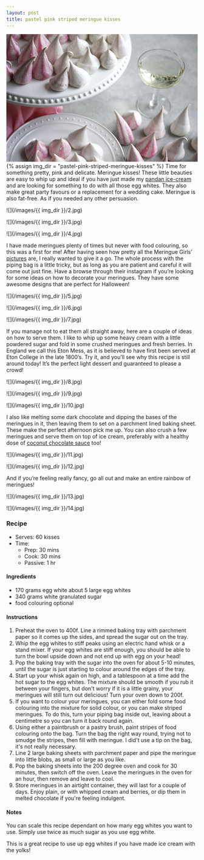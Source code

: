 ```yaml
---
layout: post
title: pastel pink striped meringue kisses
---
```

![](/images/pastel-pink-striped-meringue-kisses/1.jpg)
{% assign img_dir = "pastel-pink-striped-meringue-kisses" %}
Time for something pretty, pink and delicate. Meringue kisses! These little beauties are easy to whip up and ideal if you have just made my [pandan ice-cream](https://queenculinaire.github.io/pandan-ice-cream-sundaes-with-coconut-chocolate-sauce/) and are looking for something to do with all those egg whites. They also make great party favours or a replacement for a wedding cake. Meringue is also fat-free. As if you needed any other persuasion.

![](/images/{{ img_dir }}/2.jpg)

![](/images/{{ img_dir }}/3.jpg)

![](/images/{{ img_dir }}/4.jpg)

I have made meringues plenty of times but never with food colouring, so this was a first for me! After having seen how pretty all the Meringue Girls’ [pictures](https://www.instagram.com/meringuegirls/?hl=en) are, I really wanted to give it a go. The whole process with the piping bag is a little tricky, but as long as you are patient and careful it will come out just fine. Have a browse through their instagram if you’re looking for some ideas on how to decorate your meringues. They have some awesome designs that are perfect for Halloween!

![](/images/{{ img_dir }}/5.jpg)

![](/images/{{ img_dir }}/6.jpg)

![](/images/{{ img_dir }}/7.jpg)

If you manage not to eat them all straight away, here are a couple of ideas on how to serve them. I like to whip up some heavy cream with a little powdered sugar and fold in some crushed meringues and fresh berries. In England we call this Eton Mess, as it is believed to have first been served at Eton College in the late 1800’s. Try it, and you’ll see why this recipe is still around today! It’s the perfect light dessert and guaranteed to please a crowd!

![](/images/{{ img_dir }}/8.jpg)

![](/images/{{ img_dir }}/9.jpg)

![](/images/{{ img_dir }}/10.jpg)

I also like melting some dark chocolate and dipping the bases of the meringues in it, then leaving them to set on a parchment lined baking sheet. These make the perfect afternoon pick me up. You can also crush a few meringues and serve them on top of ice cream, preferably with a healthy dose of [coconut chocolate sauce](https://queenculinaire.github.io/pandan-ice-cream-sundaes-with-coconut-chocolate-sauce/) too!

![](/images/{{ img_dir }}/11.jpg)

![](/images/{{ img_dir }}/12.jpg)

And if you’re feeling really fancy, go all out and make an entire rainbow of meringues!

![](/images/{{ img_dir }}/13.jpg)

![](/images/{{ img_dir }}/14.jpg)

### Recipe
+ Serves: 60 kisses
+ Time:
  + Prep: 30 mins
  + Cook: 30 mins
  + Passive: 1 hr
#### Ingredients
+ 170 grams egg white about 5 large egg whites
+ 340 grams white granulated sugar
+ food colouring optional

#### Instructions
1. Preheat the oven to 400f. Line a rimmed baking tray with parchment paper so it comes up the sides, and spread the sugar out on the tray.
1. Whip the egg whites to stiff peaks using an electric hand whisk or a stand mixer. If your egg whites are stiff enough, you should be able to turn the bowl upside down and not end up with egg on your head!
1. Pop the baking tray with the sugar into the oven for about 5-10 minutes, until the sugar is just starting to colour around the edges of the tray.
1. Start up your whisk again on high, and a tablespoon at a time add the hot sugar to the egg whites. The mixture should be smooth if you rub it between your fingers, but don't worry if it is a little grainy, your meringues will still turn out delicious! Turn your oven down to 200f.
1. If you want to colour your meringues, you can either fold some food colouring into the mixture for solid colour, or you can make striped meringues. To do this, turn your piping bag inside out, leaving about a centimetre so you can turn it back round again.
1. Using either a paintbrush or a pastry brush, paint stripes of food colouring onto the bag. Turn the bag the right way round, trying not to smudge the stripes, then fill with meringue. I did't use a tip on the bag, it's not really necessary.
1. Line 2 large baking sheets with parchment paper and pipe the meringue into little blobs, as small or large as you like.
1. Pop the baking sheets into the 200 degree oven and cook for 30 minutes, then switch off the oven. Leave the meringues in the oven for an hour, then remove and leave to cool.
1. Store meringues in an airtight container, they will last for a couple of days. Enjoy plain, or with whipped cream and berries, or dip them in melted chocolate if you're feeling indulgent.

#### Notes
You can scale this recipe dependant on how many egg whites you want to use. Simply use twice as much sugar as you use egg white.

This is a great recipe to use up egg whites if you have made ice cream with the yolks!
